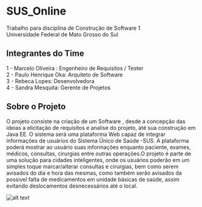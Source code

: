 # SUS_Online
Trabalho para disciplina de Construção de Software 1</br>
Universidade Federal de Mato Grosso do Sul</br>

## Integrantes do Time
1 - Marcelo Oliveira : Engenheiro de Requisitos / Tester</br>
2 - Paulo Henrique Oka: Arquiteto de Software</br>
3 - Rebeca Lopes: Desenvolvedora</br>
4 - Sandra Mesquita: Gerente de Projetos</br>

## Sobre o Projeto
O projeto consiste na criação de um Software , desde a concepção das ideias a elicitação de requisitos e analise do projeto, até sua construção em Java EE. O sistema será uma plataforma Web capaz de integrar informações de usuários do Sistema Único de Saúde -SUS. A plataforma poderá mostrar ao usuário suas informações enquanto paciente, exames, médicos, consultas, cirurgias entre outras operações.O projeto é parte de uma solução para cidades inteligentes, onde os usuários poderão em um simples toque marcar/alterar consultas e cirurgias, bem como serem avisados do dia e hora das mesmas, como também serão avisados da possivel falta de medicamentos em unidade básicas de saúde, assim evitando deslocamentos desnecessários até o local.

![alt text][cidade_inteligente]

[cidade_inteligente]: https://abrilexame.files.wordpress.com/2017/08/1200_credito_drafter123_gettyimages-475384447.jpg?quality=70&strip=info&resize=680,453 "Cidade Inteligente"
